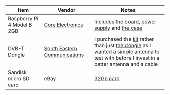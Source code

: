 |Item|Vendor|Notes|
|------|---|---|
|Raspberry Pi 4 Model B 2GB|[Core Electronics](https://core-electronics.com.au/)|Includes [the board](https://core-electronics.com.au/raspberry-pi-4-model-b-2gb.html), [power supply](https://core-electronics.com.au/raspberry-pi-4-official-power-supply-usb-c-5v-15w-white.html) and [the case](https://core-electronics.com.au/raspberry-pi-4-case-red-white.html)|
|DVB-T Dongle| [South Eastern Communications](https://secomms.com.au/)|I purchased the [kit](https://secomms.com.au/product/rtl-sdr-r820t2-rtl2832u-software-defined-radio-dipole-antenna-kit/) rather than just [the dongle](https://secomms.com.au/product/rtl-sdr-blog-v3-r820t2-rtl2832u-1ppm-tcxo-sma-software-defined-radio-dongle-only-and-sma-to-bnc/) as I wanted a simple antenna to test with before I invest in a better antenna and a cable|
|Sandisk micro SD card| eBay|[32Gb card](https://www.ebay.com.au/itm/Micro-SD-Card-SanDisk-16GB-32GB-64GB-128GB-256GB-512GB-1TB-Ultra-Extreme-Memory/122092719819?ssPageName=STRK%3AMEBIDX%3AIT&var=421125052320&_trksid=p2057872.m2749.l2649) |
